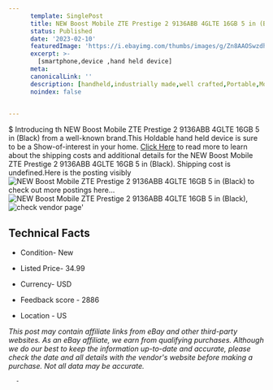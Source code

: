 ```yaml
---
      template: SinglePost
      title: NEW Boost Mobile ZTE Prestige 2 9136ABB 4GLTE 16GB 5 in (Black)
      status: Published
      date: '2023-02-10'
      featuredImage: 'https://i.ebayimg.com/thumbs/images/g/Zn8AAOSwzdhjGQMZ/s-l225.jpg'
      excerpt: >-
        [smartphone,device ,hand held device]
      meta:
      canonicalLink: ''
      description: [handheld,industrially made,well crafted,Portable,Mobile,Compact,Convenient,Lightweight,Maneuverable,Man-portable,Miniature,Carriable,Hand-held,Light,Holdable,Transportable,Mobile device,Pocket-sized,On-the-go,Wireless,Cordless,Compact size,Convenient size, smartphone,device ,hand held device]
      noindex: false
      

---
```

$
      Introducing th NEW Boost Mobile ZTE Prestige 2 9136ABB 4GLTE 16GB 5 in (Black) from a well-known brand.This Holdable hand held device is sure to be a Show-of-interest in your home. [Click Here](https://www.ebay.com/itm/334569985104?hash=item4de5ecd450%3Ag%3AZn8AAOSwzdhjGQMZ&mkevt=1&mkcid=1&mkrid=711-53200-19255-0&campid=%253CePNCampaignId%253E&customid=%253CreferenceId%253E&toolid=10049) to read more to learn about the shipping costs and additional details for the NEW Boost Mobile ZTE Prestige 2 9136ABB 4GLTE 16GB 5 in (Black). Shipping cost is undefined.Here is the posting visibly ![NEW Boost Mobile ZTE Prestige 2 9136ABB 4GLTE 16GB 5 in (Black)](https://i.ebayimg.com/thumbs/images/g/Zn8AAOSwzdhjGQMZ/s-l225.jpg) to check out more postings here... ![NEW Boost Mobile ZTE Prestige 2 9136ABB 4GLTE 16GB 5 in (Black)](https://i.ebayimg.com/images/g/Zn8AAOSwzdhjGQMZ/s-l1600.jpg), ![check vendor page](https://origin-galleryplus.ebayimg.com/ws/web/334569985104_2_0_1/225x225.jpg,https://origin-galleryplus.ebayimg.com/ws/web/334569985104_3_0_1/225x225.jpg,https://origin-galleryplus.ebayimg.com/ws/web/334569985104_4_0_1/225x225.jpg,https://origin-galleryplus.ebayimg.com/ws/web/334569985104_5_0_1/225x225.jpg)'

      

 ## Technical Facts 



     
      

 - Condition- New 


      

 - Listed Price- 34.99 


      

 - Currency- USD 


      

 - Feedback score - 2886 


      

 - Location - US 


      
      

 *_This post may contain affiliate links from eBay and other third-party websites. As an eBay affiliate, we earn from qualifying purchases. Although we do our best to keep the information up-to-date and accurate, please check the date and all details with the vendor's website before making a purchase. Not all data may be accurate._*




      -
